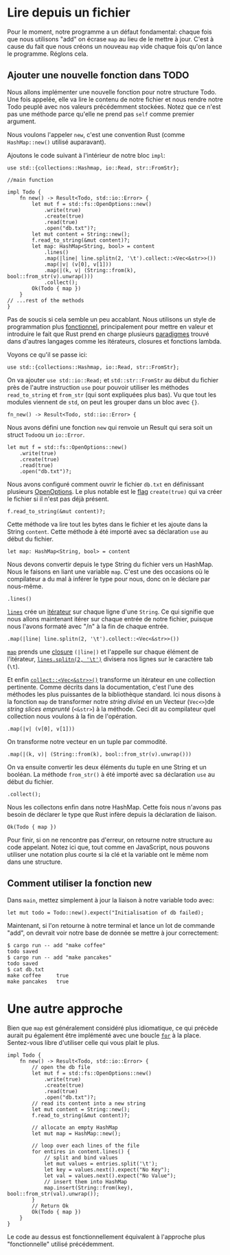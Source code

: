 # Lire depuis un fichier

Pour le moment, notre programme a un défaut fondamental: chaque fois que nous utilisons "add" on écrase `map` au lieu de le mettre à jour.
C'est à cause du fait que nous créons un nouveau `map` vide chaque fois qu'on lance le programme.
Réglons cela.

## Ajouter une nouvelle fonction dans TODO

Nous allons implémenter une nouvelle fonction pour notre structure Todo.
Une fois appelée, elle va lire le contenu de notre fichier et nous rendre notre Todo peuplé avec nos valeurs précédemment stockées.
Notez que ce n'est pas une méthode parce qu'elle ne prend pas `self` comme premier argument.

Nous voulons l'appeler `new`, c'est une convention Rust (comme `HashMap::new()` utilisé auparavant).

Ajoutons le code suivant à l'intérieur de notre bloc `impl`:

```rust,ignore
use std::{collections::Hashmap, io::Read, str::FromStr};

//main function

impl Todo {
    fn new() -> Result<Todo, std::io::Error> {
        let mut f = std::fs::OpenOptions::new()
            .write(true)
            .create(true)
            .read(true)
            .open("db.txt")?;
        let mut content = String::new();
        f.read_to_string(&mut content)?;
        let map: HashMap<String, bool> = content
            .lines()
            .map(|line| line.splitn(2, '\t').collect::<Vec<&str>>())
            .map(|v| (v[0], v[1]))
            .map(|(k, v| (String::from(k), bool::from_str(v).unwrap()))
            .collect();
        Ok(Todo { map })
    }
// ...rest of the methods
}
```

Pas de soucis si cela semble un peu accablant.
Nous utilisons un style de programmation plus [fonctionnel](https://en.wikipedia.org/wiki/Functional_programming), principalement pour mettre en valeur et introduire le fait que Rust prend en charge plusieurs [paradigmes](https://en.wikipedia.org/wiki/Programming_paradigm) trouvé dans d'autres langages comme les itérateurs, closures et fonctions lambda.

Voyons ce qu'il se passe ici:

`use std::{collections::Hashmap, io::Read, str::FromStr};`

On va ajouter `use std::io::Read;` et `std::str::FromStr` au début du fichier près de l'autre instruction `use` pour pouvoir utiliser les méthodes `read_to_string` et `from_str` (qui sont expliquées plus bas).
Vu que tout les modules viennent de `std`, on peut les grouper dans un bloc avec `{}`.

`fn_new() -> Result<Todo, std::io::Error> {`

Nous avons défini une fonction `new` qui renvoie un Result qui sera soit un struct `Todo`ou un `io::Error`.

```rust,ignore
let mut f = std::fs::OpenOptions::new()
    .write(true)
    .create(true)
    .read(true)
    .open("db.txt")?;
```

Nous avons configuré comment ouvrir le fichier `db.txt` en définissant plusieurs [OpenOptions](https://doc.rust-lang.org/std/fs/struct.OpenOptions.html).
Le plus notable est le [flag](https://doc.rust-lang.org/std/fs/struct.OpenOptions.html#method.create) `create(true)` qui va créer le fichier si il n'est pas déjà présent.

`f.read_to_string(&mut content)?;`

Cette méthode va lire tout les bytes dans le fichier et les ajoute dans la String `content`.
Cette méthode à été importé avec sa déclaration `use` au début du fichier.

`let map: HashMap<String, bool> = content`

Nous devons convertir depuis le type String du fichier vers un HashMap.
Nous le faisons en liant une variable `map`.
C'est une des occasions où le compilateur a du mal à inférer le type pour nous, donc on le déclare par nous-même.

`.lines()`

[`lines`](https://doc.rust-lang.org/std/primitive.str.html#method.lines) crée un [itérateur](https://doc.rust-lang.org/book/ch13-02-iterators.html) sur chaque ligne d'une `String`.
Ce qui signifie que nous allons maintenant itérer sur chaque entrée de notre fichier, puisque nous l'avons formaté avec "/n" à la fin de chaque entrée.

`.map(|line| line.splitn(2, '\t').collect::<Vec<&str>>())`

[`map`](https://doc.rust-lang.org/std/iter/trait.Iterator.html#method.map) prends une [closure](https://doc.rust-lang.org/book/ch13-01-closures.html) `(|line|)` et l'appelle sur chaque élément de l'itérateur, [`lines.splitn(2, '\t')`](https://doc.rust-lang.org/std/primitive.str.html#method.splitn) divisera nos lignes sur le caractère tab (`\t`).

Et enfin [`collect::<Vec<&str>>()`](https://doc.rust-lang.org/core/iter/trait.Iterator.html#method.collect) transforme un itérateur en une collection pertinente.
Comme décrits dans la documentation, c'est l'une des méthodes les plus puissantes de la bibliothèque standard.
Ici nous disons à la fonction `map` de transformer notre *string divisé* en un Vecteur (`Vec<>`)de *string slices emprunté* (`<&str>`) à la méthode.
Ceci dit au compilateur quel collection nous voulons à la fin de l'opération.

`.map(|v| (v[0], v[1]))`

On transforme notre vecteur en un tuple par commodité.

`.map(|(k, v)| (String::from(k), bool::from_str(v).unwrap()))`

On va ensuite convertir les deux éléments du tuple en une String et un booléan.
La méthode `from_str()` à été importé avec sa déclaration `use` au début du fichier.

`.collect();`

Nous les collectons enfin dans notre HashMap.
Cette fois nous n'avons pas besoin de déclarer le type que Rust infère depuis la déclaration de liaison.

`Ok(Todo { map })`

Pour finir, si on ne rencontre pas d'erreur, on retourne notre structure au code appelant.
Notez ici que, tout comme en JavaScript, nous pouvons utiliser une notation plus courte si la clé et la variable ont le même nom dans une structure.

## Comment utiliser la fonction new

Dans `main`, mettez simplement à jour la liaison à notre variable todo avec:

`let mut todo = Todo::new().expect("Initialisation of db failed);`

Maintenant, si l'on retourne à notre terminal et lance un lot de commande "add", on devrait voir notre base de donnée se mettre à jour correctement:

```
$ cargo run -- add "make coffee"
todo saved
$ cargo run -- add "make pancakes"
todo saved
$ cat db.txt
make coffee     true
make pancakes   true
```

# Une autre approche

Bien que `map` est généralement considéré plus idiomatique, ce qui précède aurait pu également être implémenté avec une boucle [`for`](https://doc.rust-lang.org/rust-by-example/flow_control/for.html) à la place.
Sentez-vous libre d'utiliser celle qui vous plait le plus.

```rust,ignore
impl Todo {
    fn new() -> Result<Todo, std::io::Error> {
        // open the db file
        let mut f = std::fs::OpenOptions::new()
            .write(true)
            .create(true)
            .read(true)
            .open("db.txt")?;
        // read its content into a new string
        let mut content = String::new();
        f.read_to_string(&mut content)?;

        // allocate an empty HashMap
        let mut map = HashMap::new();

        // loop over each lines of the file
        for entires in content.lines() {
            // split and bind values
            let mut values = entries.split('\t');
            let key = values.next().expect("No Key");
            let val = values.next().expect("No Value");
            // insert them into HashMap
            map.insert(String::from(key), bool::from_str(val).unwrap());
        }
        // Return Ok
        Ok(Todo { map })
    }
}
```

Le code au dessus est fonctionnellement équivalent à l'approche plus "fonctionnelle" utilisé précédemment.
